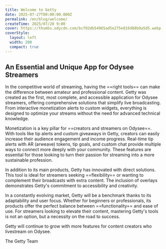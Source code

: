 ```yaml
---
title: Welcome to Getty
date: 2025-07-27T00:00:00.000Z
permalink: /en/blog/welcome/
createTime: 2025/07/28 9:00
cover: https://thumbs.odycdn.com/bcf02db54965ad5e275e816d88b9a5d5.webp
coverStyle:
  layout: left
  width: 200
  compact: true
---
```


## An Essential and Unique App for Odysee Streamers

In the competitive world of streaming, having the ==right tools== can make the difference between amateur and professional content. Getty was created as the first, most complete, and accessible application for Odysee streamers, offering comprehensive solutions that simplify live broadcasting. From interactive monetization alerts to custom widgets, everything is designed to optimize your streams without the need for advanced technical knowledge.

Monetization is a key pillar for ==creators and streamers on Odysee==. With tools like tip alerts and custom giveaways in Getty, creators can easily increase their audience engagement and income progress. Real-time tip alerts with AR (arweave) tokens, tip goals, and custom chat provide multiple ways to connect more deeply with your community. These features are essential for those looking to turn their passion for streaming into a more sustainable profession.

In addition to its main products, Getty has innovated with direct solutions. This tool is ideal for streamers seeking ==flexibility== or wanting to complement their broadcasts with extra content. The inclusion of overlays demonstrates Getty's commitment to accessibility and creativity.

In a constantly evolving market, Getty will be a benchmark thanks to its adaptability and user focus. Whether for beginners or professionals, its products offer the perfect balance between ==functionality== and ease of use. For streamers looking to elevate their content, mastering Getty's tools is not an option, but a necessity on the road to success.

Getty will continue to grow with more features for content creators who livestream on Odysee.

The Getty Team

